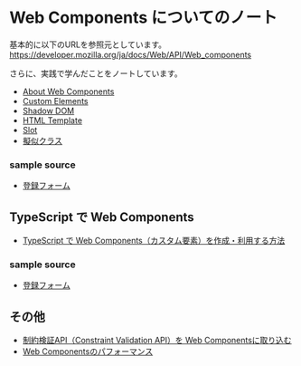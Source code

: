 # Web Components についてのノート

基本的に以下のURLを参照元としています。  
https://developer.mozilla.org/ja/docs/Web/API/Web_components

さらに、実践で学んだことをノートしています。

- [About Web Components](doc/about-web-components.md)
- [Custom Elements](doc/custom-elements.md)
- [Shadow DOM](doc/shadowdom.md)
- [HTML Template](doc/html-template.md)
- [Slot](doc/slot.md)
- [擬似クラス](doc/pseudo-classes.md)

### sample source
- [登録フォーム](sample_sources/javascript-version-registration-form/index.md)


## TypeScript で Web Components
- [TypeScript で Web Components（カスタム要素）を作成・利用する方法](doc/web-components-with-typescript.md)

### sample source
- [登録フォーム](sample_sources/typescript-version-registration-form/index.md)


## その他
- [制約検証API（Constraint Validation API）を Web Componentsに取り込む](doc/constraint-validation-api.md)
- [Web Componentsのパフォーマンス](doc/about-web-components.md)